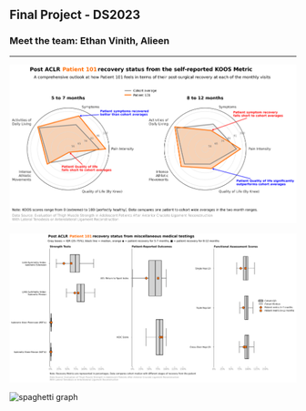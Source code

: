 ## Final Project - DS2023

### Meet the team: Ethan Vinith, Alieen

-----------------------------------------

![Radar Graphs](Radar_small_multiples.png)

![BoxPlots](stacked_horizontal_boxplots.png)

![spaghetti graph](KOOS_Pain_Recovery_Trajectory(1).png)
